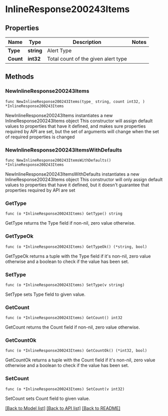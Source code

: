 # InlineResponse200243Items

## Properties

Name | Type | Description | Notes
------------ | ------------- | ------------- | -------------
**Type** | **string** | Alert Type | 
**Count** | **int32** | Total count of the given alert type | 

## Methods

### NewInlineResponse200243Items

`func NewInlineResponse200243Items(type_ string, count int32, ) *InlineResponse200243Items`

NewInlineResponse200243Items instantiates a new InlineResponse200243Items object
This constructor will assign default values to properties that have it defined,
and makes sure properties required by API are set, but the set of arguments
will change when the set of required properties is changed

### NewInlineResponse200243ItemsWithDefaults

`func NewInlineResponse200243ItemsWithDefaults() *InlineResponse200243Items`

NewInlineResponse200243ItemsWithDefaults instantiates a new InlineResponse200243Items object
This constructor will only assign default values to properties that have it defined,
but it doesn't guarantee that properties required by API are set

### GetType

`func (o *InlineResponse200243Items) GetType() string`

GetType returns the Type field if non-nil, zero value otherwise.

### GetTypeOk

`func (o *InlineResponse200243Items) GetTypeOk() (*string, bool)`

GetTypeOk returns a tuple with the Type field if it's non-nil, zero value otherwise
and a boolean to check if the value has been set.

### SetType

`func (o *InlineResponse200243Items) SetType(v string)`

SetType sets Type field to given value.


### GetCount

`func (o *InlineResponse200243Items) GetCount() int32`

GetCount returns the Count field if non-nil, zero value otherwise.

### GetCountOk

`func (o *InlineResponse200243Items) GetCountOk() (*int32, bool)`

GetCountOk returns a tuple with the Count field if it's non-nil, zero value otherwise
and a boolean to check if the value has been set.

### SetCount

`func (o *InlineResponse200243Items) SetCount(v int32)`

SetCount sets Count field to given value.



[[Back to Model list]](../README.md#documentation-for-models) [[Back to API list]](../README.md#documentation-for-api-endpoints) [[Back to README]](../README.md)


